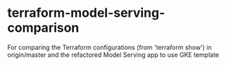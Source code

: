 # terraform-model-serving-comparison
For comparing the Terraform configurations (from 'terraform show') in origin/master and the refactored Model Serving app to use GKE template
